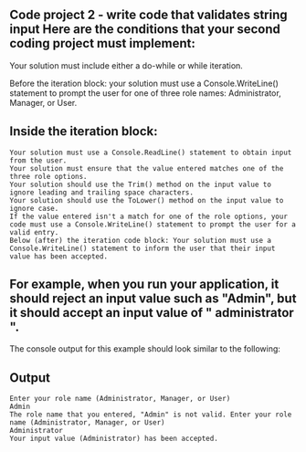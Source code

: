 ## Code project 2 - write code that validates string input Here are the conditions that your second coding project must implement:

Your solution must include either a do-while or while iteration.

Before the iteration block: your solution must use a Console.WriteLine() statement to prompt the user for one of three role names: Administrator, Manager, or User.

## Inside the iteration block:

    Your solution must use a Console.ReadLine() statement to obtain input from the user.
    Your solution must ensure that the value entered matches one of the three role options.
    Your solution should use the Trim() method on the input value to ignore leading and trailing space characters.
    Your solution should use the ToLower() method on the input value to ignore case.
    If the value entered isn't a match for one of the role options, your code must use a Console.WriteLine() statement to prompt the user for a valid entry.
    Below (after) the iteration code block: Your solution must use a Console.WriteLine() statement to inform the user that their input value has been accepted.

## For example, when you run your application, it should reject an input value such as "Admin", but it should accept an input value of " administrator ".

The console output for this example should look similar to the following:

## Output

    Enter your role name (Administrator, Manager, or User)
    Admin
    The role name that you entered, "Admin" is not valid. Enter your role name (Administrator, Manager, or User)
    Administrator
    Your input value (Administrator) has been accepted.